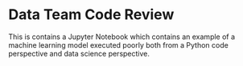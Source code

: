 # Data Team Code Review

This is contains a Jupyter Notebook which contains an example of a machine learning model executed poorly both from a Python code perspective and data science perspective. 
